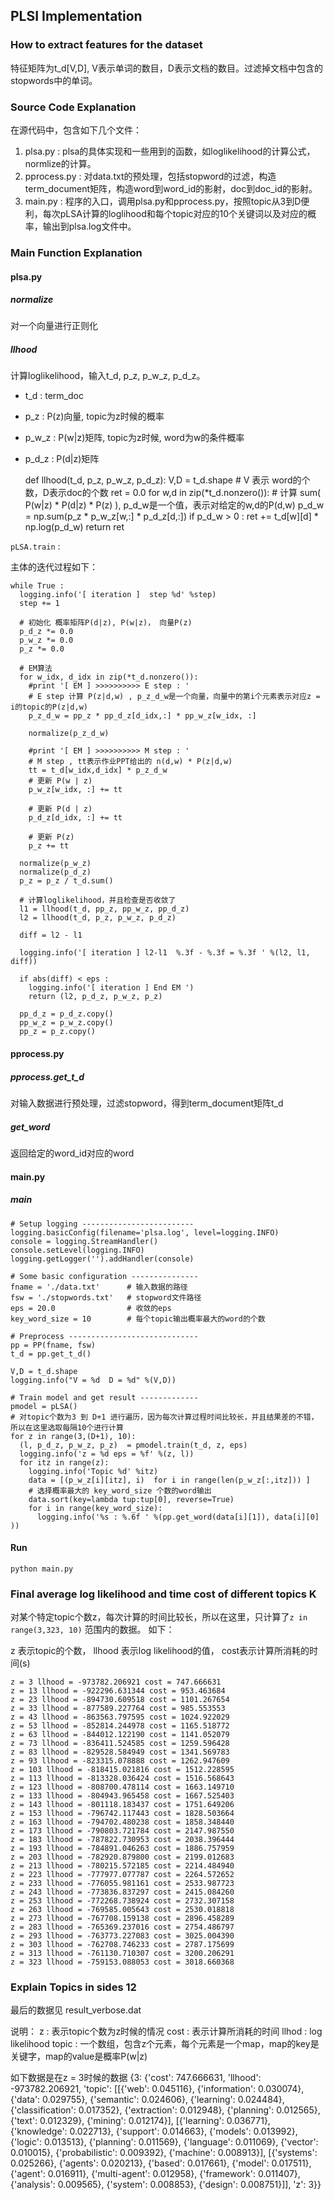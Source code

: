 ## PLSI Implementation ##

### How to extract features for the dataset ###
特征矩阵为t_d[V,D], V表示单词的数目，D表示文档的数目。过滤掉文档中包含的stopwords中的单词。


### Source Code Explanation ###
在源代码中，包含如下几个文件：    
1. plsa.py : plsa的具体实现和一些用到的函数，如loglikelihood的计算公式，normlize的计算。
1. pprocess.py : 对data.txt的预处理，包括stopword的过滤，构造term_document矩阵，构造word到word_id的影射，doc到doc_id的影射。
1. main.py : 程序的入口，调用plsa.py和pprocess.py，按照topic从3到D便利，每次pLSA计算的loglihood和每个topic对应的10个关键词以及对应的概率，输出到plsa.log文件中。

### Main Function Explanation ###

#### plsa.py ####

##### normalize ##### 
 对一个向量进行正则化

##### llhood ##### 
计算loglikelihood，输入t_d, p_z, p_w_z, p_d_z。 

* t_d : term_doc
* p_z : P(z)向量, topic为z时候的概率
* p_w_z : P(w|z)矩阵, topic为z时候, word为w的条件概率
* p_d_z : P(d|z)矩阵

    def llhood(t_d, p_z, p_w_z, p_d_z):
      V,D = t_d.shape # V 表示 word的个数，D表示doc的个数
      ret = 0.0
      for w,d in zip(*t_d.nonzero()):
        # 计算 sum( P(w|z) * P(d|z) * P(z) ), p_d_w是一个值，表示对给定的w,d的P(d,w)
        p_d_w = np.sum(p_z * p_w_z[w,:] * p_d_z[d,:])
        if p_d_w > 0 : 
          ret += t_d[w][d] * np.log(p_d_w)
      return ret


`pLSA.train` :

主体的迭代过程如下：

    while True :
      logging.info('[ iteration ]  step %d' %step)
      step += 1

      # 初始化 概率矩阵P(d|z), P(w|z)， 向量P(z)
      p_d_z *= 0.0
      p_w_z *= 0.0
      p_z *= 0.0

      # EM算法
      for w_idx, d_idx in zip(*t_d.nonzero()):
        #print '[ EM ] >>>>>>>>>> E step : '
        # E step 计算 P(z|d,w) , p_z_d_w是一个向量，向量中的第i个元素表示对应z = i的topic的P(z|d,w)
        p_z_d_w = pp_z * pp_d_z[d_idx,:] * pp_w_z[w_idx, :]

        normalize(p_z_d_w)
        
        #print '[ EM ] >>>>>>>>>> M step : '
        # M step , tt表示作业PPT给出的 n(d,w) * P(z|d,w)
        tt = t_d[w_idx,d_idx] * p_z_d_w
        # 更新 P(w | z)
        p_w_z[w_idx, :] += tt

        # 更新 P(d | z)
        p_d_z[d_idx, :] += tt
  
        # 更新 P(z)
        p_z += tt

      normalize(p_w_z)
      normalize(p_d_z)
      p_z = p_z / t_d.sum()

      # 计算loglikelihood，并且检查是否收敛了
      l1 = llhood(t_d, pp_z, pp_w_z, pp_d_z)
      l2 = llhood(t_d, p_z, p_w_z, p_d_z)
      
      diff = l2 - l1

      logging.info('[ iteration ] l2-l1  %.3f - %.3f = %.3f ' %(l2, l1, diff))
    
      if abs(diff) < eps :
        logging.info('[ iteration ] End EM ')
        return (l2, p_d_z, p_w_z, p_z)

      pp_d_z = p_d_z.copy()
      pp_w_z = p_w_z.copy()
      pp_z = p_z.copy()


#### pprocess.py ####

##### pprocess.get_t_d #####
对输入数据进行预处理，过滤stopword，得到term_document矩阵t_d

##### get_word #####
返回给定的word_id对应的word

#### main.py ####

##### main #####

    # Setup logging -------------------------
    logging.basicConfig(filename='plsa.log', level=logging.INFO)
    console = logging.StreamHandler()
    console.setLevel(logging.INFO)
    logging.getLogger('').addHandler(console)
  
    # Some basic configuration ---------------
    fname = './data.txt'      # 输入数据的路径
    fsw = './stopwords.txt'   # stopword文件路径
    eps = 20.0                # 收敛的eps
    key_word_size = 10        # 每个topic输出概率最大的word的个数
  
    # Preprocess -----------------------------
    pp = PP(fname, fsw)
    t_d = pp.get_t_d()
  
    V,D = t_d.shape
    logging.info("V = %d  D = %d" %(V,D))
  
    # Train model and get result -------------
    pmodel = pLSA()
    # 对topic个数为3 到 D+1 进行遍历，因为每次计算过程时间比较长，并且结果差的不错，所以在这里选取每隔10个进行计算
    for z in range(3,(D+1), 10):
      (l, p_d_z, p_w_z, p_z)  = pmodel.train(t_d, z, eps)
      logging.info('z = %d eps = %f' %(z, l))
      for itz in range(z):
        logging.info('Topic %d' %itz)
        data = [(p_w_z[i][itz], i)  for i in range(len(p_w_z[:,itz])) ]
        # 选择概率最大的 key_word_size 个数的word输出
        data.sort(key=lambda tup:tup[0], reverse=True)
        for i in range(key_word_size):
          logging.info('%s : %.6f ' %(pp.get_word(data[i][1]), data[i][0] ))

#### Run ####
`python main.py`

### Final average log likelihood and time cost of different topics K ###
对某个特定topic个数z，每次计算的时间比较长，所以在这里，只计算了`z in range(3,323, 10)` 范围内的数据。
如下：

z 表示topic的个数， llhood 表示log likelihood的值， cost表示计算所消耗的时间(s)

    z = 3 llhood = -973782.206921 cost = 747.666631
    z = 13 llhood = -922296.631344 cost = 953.463684
    z = 23 llhood = -894730.609518 cost = 1101.267654
    z = 33 llhood = -877589.227764 cost = 985.553553
    z = 43 llhood = -863563.797595 cost = 1024.922029
    z = 53 llhood = -852814.244978 cost = 1165.518772
    z = 63 llhood = -844012.122190 cost = 1141.052079
    z = 73 llhood = -836411.524585 cost = 1259.596428
    z = 83 llhood = -829528.584949 cost = 1341.569783
    z = 93 llhood = -823315.078888 cost = 1262.947609
    z = 103 llhood = -818415.021816 cost = 1512.228595
    z = 113 llhood = -813328.036424 cost = 1516.568643
    z = 123 llhood = -808700.478114 cost = 1663.149710
    z = 133 llhood = -804943.965458 cost = 1667.525403
    z = 143 llhood = -801118.183437 cost = 1751.649206
    z = 153 llhood = -796742.117443 cost = 1828.503664
    z = 163 llhood = -794702.480238 cost = 1858.348440
    z = 173 llhood = -790803.721784 cost = 2147.987550
    z = 183 llhood = -787822.730953 cost = 2038.396444
    z = 193 llhood = -784891.046263 cost = 1886.757959
    z = 203 llhood = -782920.879800 cost = 2199.012683
    z = 213 llhood = -780215.572185 cost = 2214.484940
    z = 223 llhood = -777977.077787 cost = 2264.572652
    z = 233 llhood = -776055.981161 cost = 2533.987723
    z = 243 llhood = -773836.837297 cost = 2415.084260
    z = 253 llhood = -772268.738924 cost = 2732.307158
    z = 263 llhood = -769585.005643 cost = 2530.018818
    z = 273 llhood = -767708.159138 cost = 2896.458289
    z = 283 llhood = -765369.237016 cost = 2754.486797
    z = 293 llhood = -763773.227083 cost = 3025.004390
    z = 303 llhood = -762708.746233 cost = 2787.175699
    z = 313 llhood = -761130.710307 cost = 3200.206291
    z = 323 llhood = -759153.088053 cost = 3018.660368

### Explain Topics in sides 12 ###
最后的数据见 result_verbose.dat

说明：
z : 表示topic个数为z时候的情况
cost :  表示计算所消耗的时间
llhod : log likelihood
topic : 一个数组，包含z个元素，每个元素是一个map，map的key是关键字，map的value是概率P(w|z)

如下数据是在z = 3时候的数据
    {3: {'cost': 747.666631,
         'llhood': -973782.206921,
         'topic': [[{'web': 0.045116},
                    {'information': 0.030074},
                    {'data': 0.029755},
                    {'semantic': 0.024606},
                    {'learning': 0.024484},
                    {'classification': 0.017352},
                    {'extraction': 0.012948},
                    {'planning': 0.012565},
                    {'text': 0.012329},
                    {'mining': 0.012174}],
                   [{'learning': 0.036771},
                    {'knowledge': 0.022713},
                    {'support': 0.014663},
                    {'models': 0.013992},
                    {'logic': 0.013513},
                    {'planning': 0.011569},
                    {'language': 0.011069},
                    {'vector': 0.010015},
                    {'probabilistic': 0.009392},
                    {'machine': 0.008913}],
                   [{'systems': 0.025266},
                    {'agents': 0.020213},
                    {'based': 0.017661},
                    {'model': 0.017511},
                    {'agent': 0.016911},
                    {'multi-agent': 0.012958},
                    {'framework': 0.011407},
                    {'analysis': 0.009565},
                    {'system': 0.008853},
                    {'design': 0.008751}]],
         'z': 3}}


